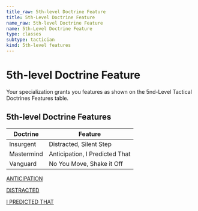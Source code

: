 ```yaml
---
title_raw: 5th-level Doctrine Feature
title: 5th-Level Doctrine Feature
name_raw: 5th-level Doctrine Feature
name: 5th-Level Doctrine Feature
type: classes
subtype: tactician
kind: 5th-level features
---
```


# 5th-level Doctrine Feature

Your specialization grants you features as shown on the 5nd-Level Tactical Doctrines Features table.

## **5th-level Doctrine Features**

| Doctrine   | Feature                        |
| ---------- | ------------------------------ |
| Insurgent  | Distracted, Silent Step        |
| Mastermind | Anticipation, I Predicted That |
| Vanguard   | No You Move, Shake it Off      |

[ANTICIPATION](./Anticipation.md)

[DISTRACTED](./Distracted.md)

[I PREDICTED THAT](./I%20Predicted%20That.md)
